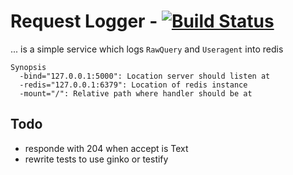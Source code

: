 Request Logger - [![Build Status](https://travis-ci.org/kairichard/request_logger.png?branch=master)](https://travis-ci.org/kairichard/request_logger)
======
... is a simple service which logs `RawQuery` and `Useragent` into redis
```
Synopsis
  -bind="127.0.0.1:5000": Location server should listen at
  -redis="127.0.0.1:6379": Location of redis instance
  -mount="/": Relative path where handler should be at
```
## Todo

  * responde with 204 when accept is Text
  * rewrite tests to use ginko or testify
